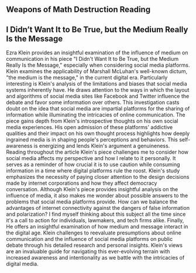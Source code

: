 <h2>Weapons of Math Destruction Reading</h2>


<h2>I Didn’t Want It to Be True, but the Medium Really Is the
Message</h2>

Ezra Klein provides an insightful examination of the influence of medium on communication in his piece "I Didn't Want It to Be True, but the Medium Really Is the Message," especially when considering social media platforms. Klein examines the applicability of Marshall McLuhan's well-known dictum, "the medium is the message," in the current digital era. Particularly interesting is Klein's analysis of the limitations and biases that social media systems inherently have. He draws attention to the ways in which the layout and algorithms of social media sites like Facebook and Twitter influence the debate and favor some information over others. This investigation casts doubt on the idea that social media are impartial platforms for the sharing of information while illuminating the intricacies of online communication. The piece gains depth from Klein's introspective thoughts on his own social media experiences. His open admission of these platforms' addictive qualities and their impact on his own thought process highlights how deeply ingrained media is in shaping people's perceptions and behaviors. This self-awareness is energizing and lends Klein's argument a genuineness.  Reading throughout the article Klein's piece challenges me to consider how social media affects my perspective and how I relate to it personally. It serves as a reminder of how crucial it is to use caution while consuming information in a time where digital platforms rule the roost. Klein's study emphasizes the necessity of paying closer attention to the design decisions made by internet corporations and how they affect democracy conversation. Although Klein's piece provides insightful analysis on the influence of media, it also makes me wonder about possible answers to the problems that social media platforms provide. How can we balance the advantages of internet connectivity against the dangers of false information and polarization? I find myself thinking about this subject all the time since it's a call to action for individuals, lawmakers, and tech firms alike. Finally, He offers an insightful examination of how medium and message interact in the digital age. Klein challenges to reevaluate presumptions about online communication and the influence of social media platforms on public debate through his detailed research and personal insights. Klein's views are an invaluable guide for navigating this ever-evolving terrain with increased awareness and intentionality as we battle with the intricacies of digital media.

